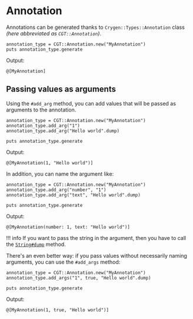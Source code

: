 # Annotation

Annotations can be generated thanks to `Crygen::Types::Annotation` class *(here abbreviated as `CGT::Annotation`)*.

```cr
annotation_type = CGT::Annotation.new("MyAnnotation")
puts annotation_type.generate
```

Output:

```cr
@[MyAnnotation]
```

## Passing values as arguments

Using the `#add_arg` method, you can add values that will be passed as arguments to the annotation.

```cr
annotation_type = CGT::Annotation.new("MyAnnotation")
annotation_type.add_arg("1")
annotation_type.add_arg("Hello world".dump)

puts annotation_type.generate
```

Output:

```cr
@[MyAnnotation(1, "Hello world")]
```

In addition, you can name the argument like:

```cr
annotation_type = CGT::Annotation.new("MyAnnotation")
annotation_type.add_arg("number", "1")
annotation_type.add_arg("text", "Hello world".dump)

puts annotation_type.generate
```

Output:

```cr
@[MyAnnotation(number: 1, text: "Hello world")]
```

!!! info
    If you want to pass the string in the argument, then you have to call the [`String#dump`](https://crystal-lang.org/api/1.17.0/String.html#dump%3AString-instance-method) method.

There's an even better way: if you pass values without necessarily naming arguments, you can use the `#add_args` method:

```cr
annotation_type = CGT::Annotation.new("MyAnnotation")
annotation_type.add_args("1", true, "Hello world".dump)

puts annotation_type.generate
```

Output:

```cr
@[MyAnnotation(1, true, "Hello world")]
```